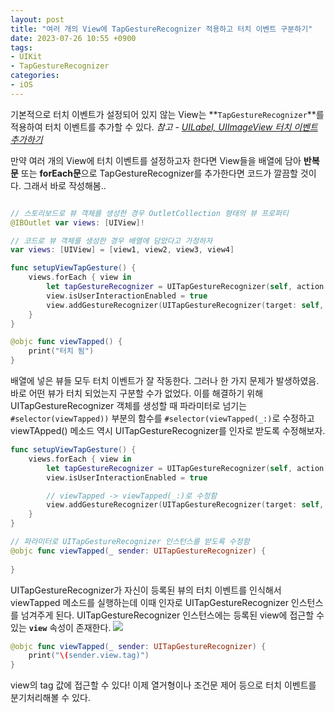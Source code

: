 ```yaml
---
layout: post
title: "여러 개의 View에 TapGestureRecognizer 적용하고 터치 이벤트 구분하기"
date: 2023-07-26 10:55 +0900
tags:
- UIKit
- TapGestureRecognizer
categories:
- iOS
---
```


기본적으로 터치 이벤트가 설정되어 있지 않는 View는 **`TapGestureRecognizer`**를 적용하여 터치 이벤트를 추가할 수 있다. 
*참고 - [UILabel, UIImageView 터치 이벤트 추가하기](https://walkerhilla.github.io/posts/UILabel,-UIImageView-%ED%84%B0%EC%B9%98-%EC%9D%B4%EB%B2%A4%ED%8A%B8-%EC%B6%94%EA%B0%80%ED%95%98%EA%B8%B0/)*

만약 여러 개의 View에 터치 이벤트를 설정하고자 한다면 View들을 배열에 담아 **반복문** 또는 **forEach문**으로 TapGestureRecognizer를 추가한다면 코드가 깔끔할 것이다. 그래서 바로 작성해봄..

```swift

// 스토리보드로 뷰 객체를 생성한 경우 OutletCollection 형태의 뷰 프로퍼티
@IBOutlet var views: [UIView]!

// 코드로 뷰 객체를 생성한 경우 배열에 담았다고 가정하자
var views: [UIView] = [view1, view2, view3, view4]

func setupViewTapGesture() {
	views.forEach { view in 
		let tapGestureRecognizer = UITapGestureRecognizer(self, action: #selector(viewTapped))
		view.isUserInteractionEnabled = true
		view.addGestureRecognizer(UITapGestureRecognizer(target: self, action: #selector(viewTapped))
	}
}

@objc func viewTapped() {
	print("터치 됨")
}
```

배열에 넣은 뷰들 모두 터치 이벤트가 잘 작동한다. 그러나 한 가지 문제가 발생하였음. 바로 어떤 뷰가 터치 되었는지 구분할 수가 없었다. 이를 해결하기 위해 UITapGestureRecognizer 객체를 생성할 때 파라미터로 넘기는 `#selector(viewTapped))` 부분의 함수를 `#selector(viewTapped(_:)`로 수정하고 viewTApped() 메소드 역시 UITapGestureRecognizer를 인자로 받도록 수정해보자.

```swift
func setupViewTapGesture() {
	views.forEach { view in 
		let tapGestureRecognizer = UITapGestureRecognizer(self, action: #selector(viewTapped))
		view.isUserInteractionEnabled = true

		// viewTapped -> viewTapped(_:)로 수정함
		view.addGestureRecognizer(UITapGestureRecognizer(target: self, action: #selector(viewTapped(_:)))
	}
}

// 파라미터로 UITapGestureRecognizer 인스턴스를 받도록 수정함
@objc func viewTapped(_ sender: UITapGestureRecognizer) {
	
}
```

UITapGestureRecognizer가 자신이 등록된 뷰의 터치 이벤트를 인식해서 viewTapped 메소드를 실행하는데 이때 인자로 UITapGestureRecognizer 인스턴스를 넘겨주게 된다. UITapGestureRecognizer 인스턴스에는 등록된 view에 접근할 수 있는 **`view`** 속성이 존재한다. 
![](https://i.imgur.com/ApC1nQA.png)

```swift
@objc func viewTapped(_ sender: UITapGestureRecognizer) {
	print("\(sender.view.tag)")
}
```

view의 tag 값에 접근할 수 있다! 이제 열거형이나 조건문 제어 등으로 터치 이벤트를 분기처리해볼 수 있다.
